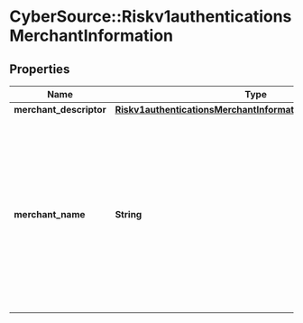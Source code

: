 # CyberSource::Riskv1authenticationsMerchantInformation

## Properties
Name | Type | Description | Notes
------------ | ------------- | ------------- | -------------
**merchant_descriptor** | [**Riskv1authenticationsMerchantInformationMerchantDescriptor**](Riskv1authenticationsMerchantInformationMerchantDescriptor.md) |  | [optional] 
**merchant_name** | **String** | Your company’s name as you want it to appear to the customer in the issuing bank’s authentication form. This value overrides the value specified by your merchant bank.  | [optional] 


